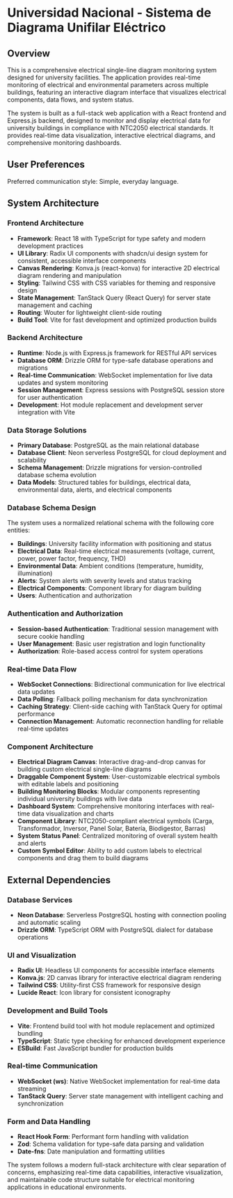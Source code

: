 # Universidad Nacional - Sistema de Diagrama Unifilar Eléctrico

## Overview

This is a comprehensive electrical single-line diagram monitoring system designed for university facilities. The application provides real-time monitoring of electrical and environmental parameters across multiple buildings, featuring an interactive diagram interface that visualizes electrical components, data flows, and system status.

The system is built as a full-stack web application with a React frontend and Express.js backend, designed to monitor and display electrical data for university buildings in compliance with NTC2050 electrical standards. It provides real-time data visualization, interactive electrical diagrams, and comprehensive monitoring dashboards.

## User Preferences

Preferred communication style: Simple, everyday language.

## System Architecture

### Frontend Architecture
- **Framework**: React 18 with TypeScript for type safety and modern development practices
- **UI Library**: Radix UI components with shadcn/ui design system for consistent, accessible interface components
- **Canvas Rendering**: Konva.js (react-konva) for interactive 2D electrical diagram rendering and manipulation
- **Styling**: Tailwind CSS with CSS variables for theming and responsive design
- **State Management**: TanStack Query (React Query) for server state management and caching
- **Routing**: Wouter for lightweight client-side routing
- **Build Tool**: Vite for fast development and optimized production builds

### Backend Architecture
- **Runtime**: Node.js with Express.js framework for RESTful API services
- **Database ORM**: Drizzle ORM for type-safe database operations and migrations
- **Real-time Communication**: WebSocket implementation for live data updates and system monitoring
- **Session Management**: Express sessions with PostgreSQL session store for user authentication
- **Development**: Hot module replacement and development server integration with Vite

### Data Storage Solutions
- **Primary Database**: PostgreSQL as the main relational database
- **Database Client**: Neon serverless PostgreSQL for cloud deployment and scalability
- **Schema Management**: Drizzle migrations for version-controlled database schema evolution
- **Data Models**: Structured tables for buildings, electrical data, environmental data, alerts, and electrical components

### Database Schema Design
The system uses a normalized relational schema with the following core entities:
- **Buildings**: University facility information with positioning and status
- **Electrical Data**: Real-time electrical measurements (voltage, current, power, power factor, frequency, THD)
- **Environmental Data**: Ambient conditions (temperature, humidity, illumination)
- **Alerts**: System alerts with severity levels and status tracking
- **Electrical Components**: Component library for diagram building
- **Users**: Authentication and authorization

### Authentication and Authorization
- **Session-based Authentication**: Traditional session management with secure cookie handling
- **User Management**: Basic user registration and login functionality
- **Authorization**: Role-based access control for system operations

### Real-time Data Flow
- **WebSocket Connections**: Bidirectional communication for live electrical data updates
- **Data Polling**: Fallback polling mechanism for data synchronization
- **Caching Strategy**: Client-side caching with TanStack Query for optimal performance
- **Connection Management**: Automatic reconnection handling for reliable real-time updates

### Component Architecture
- **Electrical Diagram Canvas**: Interactive drag-and-drop canvas for building custom electrical single-line diagrams
- **Draggable Component System**: User-customizable electrical symbols with editable labels and positioning
- **Building Monitoring Blocks**: Modular components representing individual university buildings with live data
- **Dashboard System**: Comprehensive monitoring interfaces with real-time data visualization and charts
- **Component Library**: NTC2050-compliant electrical symbols (Carga, Transformador, Inversor, Panel Solar, Batería, Biodigestor, Barras)
- **System Status Panel**: Centralized monitoring of overall system health and alerts
- **Custom Symbol Editor**: Ability to add custom labels to electrical components and drag them to build diagrams

## External Dependencies

### Database Services
- **Neon Database**: Serverless PostgreSQL hosting with connection pooling and automatic scaling
- **Drizzle ORM**: TypeScript ORM with PostgreSQL dialect for database operations

### UI and Visualization
- **Radix UI**: Headless UI components for accessible interface elements
- **Konva.js**: 2D canvas library for interactive electrical diagram rendering
- **Tailwind CSS**: Utility-first CSS framework for responsive design
- **Lucide React**: Icon library for consistent iconography

### Development and Build Tools
- **Vite**: Frontend build tool with hot module replacement and optimized bundling
- **TypeScript**: Static type checking for enhanced development experience
- **ESBuild**: Fast JavaScript bundler for production builds

### Real-time Communication
- **WebSocket (ws)**: Native WebSocket implementation for real-time data streaming
- **TanStack Query**: Server state management with intelligent caching and synchronization

### Form and Data Handling
- **React Hook Form**: Performant form handling with validation
- **Zod**: Schema validation for type-safe data parsing and validation
- **Date-fns**: Date manipulation and formatting utilities

The system follows a modern full-stack architecture with clear separation of concerns, emphasizing real-time data capabilities, interactive visualization, and maintainable code structure suitable for electrical monitoring applications in educational environments.